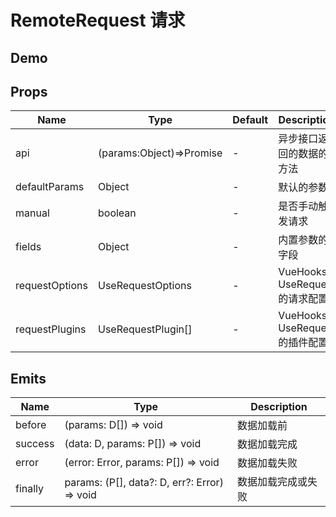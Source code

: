 # RemoteRequest 请求

## Demo

<demo vue="./demos/remote-request.vue" title="RemoteRequest" />

## Props

| Name           | Type                     | Default | Description                    |
| -------------- | ------------------------ | ------- | ------------------------------ |
| api            | (params:Object)=>Promise | -       | 异步接口返回的数据的方法       |
| defaultParams  | Object                   | -       | 默认的参数                     |
| manual         | boolean                  | -       | 是否手动触发请求               |
| fields         | Object                   | -       | 内置参数的字段                 |
| requestOptions | UseRequestOptions        | -       | VueHooks UseRequest 的请求配置 |
| requestPlugins | UseRequestPlugin[]       | -       | VueHooks UseRequest 的插件配置 |

## Emits

| Name    | Type                                         | Description        |
| ------- | -------------------------------------------- | ------------------ |
| before  | (params: D[]) => void                        | 数据加载前         |
| success | (data: D, params: P[]) => void               | 数据加载完成       |
| error   | (error: Error, params: P[]) => void          | 数据加载失败       |
| finally | params: (P[], data?: D, err?: Error) => void | 数据加载完成或失败 |
